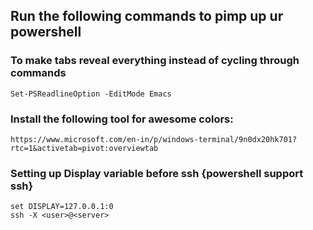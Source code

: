 ## Run the following commands to pimp up ur powershell

### To make tabs reveal everything instead of cycling through commands

`Set-PSReadlineOption -EditMode Emacs`

### Install the following tool for awesome colors:
`https://www.microsoft.com/en-in/p/windows-terminal/9n0dx20hk701?rtc=1&activetab=pivot:overviewtab`

### Setting up Display variable before ssh {powershell support ssh}
`set DISPLAY=127.0.0.1:0`   
`ssh -X <user>@<server>`
